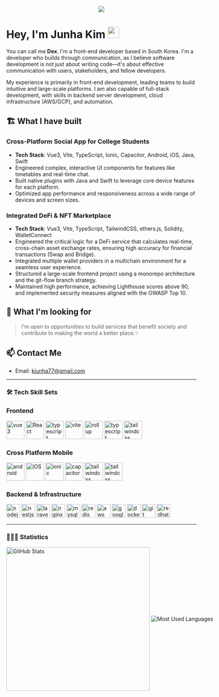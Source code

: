 <p align='center'>
    <img src="https://capsule-render.vercel.app/api?type=waving&color=gradient&height=240&section=header&text=Ought%20to%20Build&fontSize=75&animation=fadeIn&fontAlignY=32&desc=Welcome%20to%20my%20GitHub!%20Let's%20Connect.&descAlignY=46&descAlign=60"/>
</p>

# Hey, I'm Junha Kim <img src="https://media.giphy.com/media/hvRJCLFzcasrR4ia7z/giphy.gif" width="30px">

You can call me **Dex**. I'm a front-end developer based in South Korea. I'm a developer who builds through
communication, as I believe software development is not just about writing code—it's about effective communication with
users, stakeholders, and fellow developers.

My experience is primarily in front-end development, leading teams to build intuitive and large-scale platforms. I am
also capable of full-stack development, with skills in backend server development, cloud infrastructure (AWS/GCP), and
automation.

## 🏗️ What I have built

### Cross-Platform Social App for College Students

- **Tech Stack**: Vue3, Vite, TypeScript, Ionic, Capacitor, Android, iOS, Java, Swift
- Engineered complex, interactive UI components for features like timetables and real-time chat.
- Built native plugins with Java and Swift to leverage core device features for each platform.
- Optimized app performance and responsiveness across a wide range of devices and screen sizes.

### Integrated DeFi & NFT Marketplace

- **Tech Stack**: Vue3, Vite, TypeScript, TailwindCSS, ethers.js, Solidity, WalletConnect
- Engineered the critical logic for a DeFi service that calculates real-time, cross-chain asset exchange rates, ensuring
  high accuracy for financial transactions (Swap and Bridge).
- Integrated multiple wallet providers in a multichain environment for a seamless user experience.
- Structured a large-scale frontend project using a monorepo architecture and the git-flow branch strategy.
- Maintained high performance, achieving Lighthouse scores above 90, and implemented security measures aligned with the
  OWASP Top 10.

## 🤔 What I'm looking for

> I'm open to opportunities to build services that benefit society and contribute to making the world a better place.✨ 

## 📫 Contact Me

- Email: [kjunha77@gmail.com](mailto:kjunha77@gmail.com)

---

### 🛠️ Tech Skill Sets

### Frontend

<p align="left">
    <img src="https://cdn.jsdelivr.net/gh/devicons/devicon@latest/icons/vuejs/vuejs-original-wordmark.svg" alt="vue3" width=48 />
    <img src="https://cdn.jsdelivr.net/gh/devicons/devicon@latest/icons/react/react-original-wordmark.svg" alt="React" width=48/>
    <img src="https://devicon-website.vercel.app/api/typescript/original.svg" alt="typescript" width=48/>
    <img src="https://cdn.jsdelivr.net/gh/devicons/devicon@latest/icons/vitejs/vitejs-original.svg" alt="vite" width=48 />
    <img src="https://img.icons8.com/external-tal-revivo-shadow-tal-revivo/48/external-rollup-module-bundler-for-javascript-which-compiles-small-pieces-of-code-into-larger-logo-shadow-tal-revivo.png" alt="rollup" width=48/>
    <img src="https://cdn.jsdelivr.net/gh/devicons/devicon@latest/icons/postcss/postcss-original.svg" alt="typescript" width=48 />
    <img src="https://cdn.jsdelivr.net/gh/devicons/devicon@latest/icons/tailwindcss/tailwindcss-original.svg" alt="tailwindcss" width=48 />
</p>

### Cross Platform Mobile

<p align="left">
    <img src="https://cdn.jsdelivr.net/gh/devicons/devicon@latest/icons/android/android-plain.svg" alt="android" width="48" />
    <img src="https://cdn.jsdelivr.net/gh/devicons/devicon@latest/icons/apple/apple-original.svg" alt="iOS" width="48" />
    <img src="https://cdn.jsdelivr.net/gh/devicons/devicon@latest/icons/ionic/ionic-original.svg" alt="ionic" width="48" />
    <img src="https://cdn.jsdelivr.net/gh/devicons/devicon@latest/icons/capacitor/capacitor-original.svg" alt="capacitor" width="48" />
    <img src="https://cdn.jsdelivr.net/gh/devicons/devicon@latest/icons/kotlin/kotlin-original.svg" alt="tailwindcss" width="48" />
    <img src="https://cdn.jsdelivr.net/gh/devicons/devicon@latest/icons/swift/swift-original.svg" alt="tailwindcss" width="48" />
</p>

### Backend & Infrastructure

<p align="left">
    <img src="https://cdn.jsdelivr.net/gh/devicons/devicon@latest/icons/nodejs/nodejs-plain-wordmark.svg" alt="nodejs" width="36" />
    <img src="https://cdn.jsdelivr.net/gh/devicons/devicon@latest/icons/nestjs/nestjs-original.svg" alt="nestjs" width="36" />
    <img src="https://cdn.jsdelivr.net/gh/devicons/devicon@latest/icons/laravel/laravel-original.svg" alt="laravel" width="36" />
    <img src="https://cdn.jsdelivr.net/gh/devicons/devicon@latest/icons/nginx/nginx-original.svg" alt="nginx" width="36"/>
    <img src="https://cdn.jsdelivr.net/gh/devicons/devicon@latest/icons/mysql/mysql-original.svg" alt="mysql" width="36" />
    <img src="https://cdn.jsdelivr.net/gh/devicons/devicon@latest/icons/redis/redis-original.svg" alt="redis" width="36" />
    <img src="https://cdn.jsdelivr.net/gh/devicons/devicon@latest/icons/amazonwebservices/amazonwebservices-original-wordmark.svg" alt="aws" width="36"/>
    <img src="https://cdn.jsdelivr.net/gh/devicons/devicon@latest/icons/googlecloud/googlecloud-original.svg" alt="google cloud" width="36" />
    <img src="https://cdn.jsdelivr.net/gh/devicons/devicon@latest/icons/docker/docker-original-wordmark.svg" alt="docker" width="36" />
    <img src="https://cdn.jsdelivr.net/gh/devicons/devicon@latest/icons/git/git-original.svg" alt="git" width="36" />
    <img src="https://cdn.jsdelivr.net/gh/devicons/devicon@latest/icons/redhat/redhat-original.svg" alt="redhat" width="36" />
</p>

---

### 👨🏻‍💻 Statistics

<nobr>
    <img align="center" width="380" src="https://github-readme-stats.vercel.app/api?username=JunhaDex&line_height=34&count_private=true&title_color=43ffaf&text_color=e5f7ef&bg_color=262a33&icon_color=43ffaf&hide_border=true&show_icons=true&rank_icon=github&locale=en" alt="GitHub Stats" />
    <img align="center" src="https://github-readme-stats.vercel.app/api/top-langs?username=JunhaDex&title_color=43ffaf&text_color=e5f7ef&icon_color=526777&hide_border=true&bg_color=262a33&hide=css,html,javascript&langs_count=3&show_icons=true&locale=en" alt="Most Used Languages" />
</nobr>
